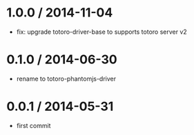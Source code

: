 
1.0.0 / 2014-11-04
==================

 * fix: upgrade totoro-driver-base to supports totoro server v2

0.1.0 / 2014-06-30
==================

 * rename to totoro-phantomjs-driver

0.0.1 / 2014-05-31
==================

 * first commit
